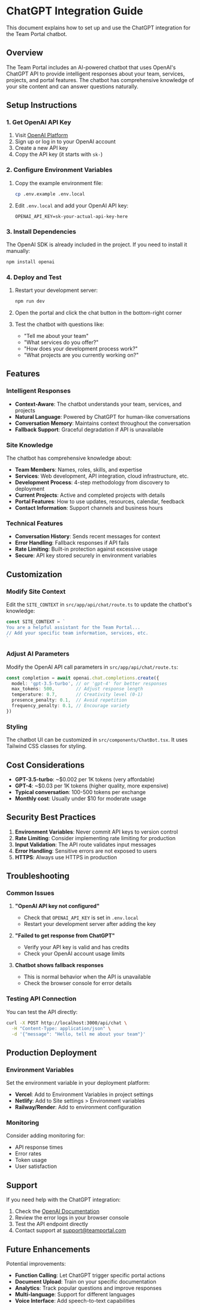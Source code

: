 # ChatGPT Integration Guide

This document explains how to set up and use the ChatGPT integration for the Team Portal chatbot.

## Overview

The Team Portal includes an AI-powered chatbot that uses OpenAI's ChatGPT API to provide intelligent responses about your team, services, projects, and portal features. The chatbot has comprehensive knowledge of your site content and can answer questions naturally.

## Setup Instructions

### 1. Get OpenAI API Key

1. Visit [OpenAI Platform](https://platform.openai.com/api-keys)
2. Sign up or log in to your OpenAI account
3. Create a new API key
4. Copy the API key (it starts with `sk-`)

### 2. Configure Environment Variables

1. Copy the example environment file:
   ```bash
   cp .env.example .env.local
   ```

2. Edit `.env.local` and add your OpenAI API key:
   ```
   OPENAI_API_KEY=sk-your-actual-api-key-here
   ```

### 3. Install Dependencies

The OpenAI SDK is already included in the project. If you need to install it manually:

```bash
npm install openai
```

### 4. Deploy and Test

1. Restart your development server:
   ```bash
   npm run dev
   ```

2. Open the portal and click the chat button in the bottom-right corner
3. Test the chatbot with questions like:
   - "Tell me about your team"
   - "What services do you offer?"
   - "How does your development process work?"
   - "What projects are you currently working on?"

## Features

### Intelligent Responses
- **Context-Aware**: The chatbot understands your team, services, and projects
- **Natural Language**: Powered by ChatGPT for human-like conversations
- **Conversation Memory**: Maintains context throughout the conversation
- **Fallback Support**: Graceful degradation if API is unavailable

### Site Knowledge
The chatbot has comprehensive knowledge about:
- **Team Members**: Names, roles, skills, and expertise
- **Services**: Web development, API integration, cloud infrastructure, etc.
- **Development Process**: 4-step methodology from discovery to deployment
- **Current Projects**: Active and completed projects with details
- **Portal Features**: How to use updates, resources, calendar, feedback
- **Contact Information**: Support channels and business hours

### Technical Features
- **Conversation History**: Sends recent messages for context
- **Error Handling**: Fallback responses if API fails
- **Rate Limiting**: Built-in protection against excessive usage
- **Secure**: API key stored securely in environment variables

## Customization

### Modify Site Context

Edit the `SITE_CONTEXT` in `src/app/api/chat/route.ts` to update the chatbot's knowledge:

```typescript
const SITE_CONTEXT = `
You are a helpful assistant for the Team Portal...
// Add your specific team information, services, etc.
`
```

### Adjust AI Parameters

Modify the OpenAI API call parameters in `src/app/api/chat/route.ts`:

```typescript
const completion = await openai.chat.completions.create({
  model: 'gpt-3.5-turbo', // or 'gpt-4' for better responses
  max_tokens: 500,        // Adjust response length
  temperature: 0.7,       // Creativity level (0-1)
  presence_penalty: 0.1,  // Avoid repetition
  frequency_penalty: 0.1, // Encourage variety
})
```

### Styling

The chatbot UI can be customized in `src/components/ChatBot.tsx`. It uses Tailwind CSS classes for styling.

## Cost Considerations

- **GPT-3.5-turbo**: ~$0.002 per 1K tokens (very affordable)
- **GPT-4**: ~$0.03 per 1K tokens (higher quality, more expensive)
- **Typical conversation**: 100-500 tokens per exchange
- **Monthly cost**: Usually under $10 for moderate usage

## Security Best Practices

1. **Environment Variables**: Never commit API keys to version control
2. **Rate Limiting**: Consider implementing rate limiting for production
3. **Input Validation**: The API route validates input messages
4. **Error Handling**: Sensitive errors are not exposed to users
5. **HTTPS**: Always use HTTPS in production

## Troubleshooting

### Common Issues

1. **"OpenAI API key not configured"**
   - Check that `OPENAI_API_KEY` is set in `.env.local`
   - Restart your development server after adding the key

2. **"Failed to get response from ChatGPT"**
   - Verify your API key is valid and has credits
   - Check your OpenAI account usage limits

3. **Chatbot shows fallback responses**
   - This is normal behavior when the API is unavailable
   - Check the browser console for error details

### Testing API Connection

You can test the API directly:

```bash
curl -X POST http://localhost:3000/api/chat \
  -H "Content-Type: application/json" \
  -d '{"message": "Hello, tell me about your team"}'
```

## Production Deployment

### Environment Variables

Set the environment variable in your deployment platform:
- **Vercel**: Add to Environment Variables in project settings
- **Netlify**: Add to Site settings > Environment variables
- **Railway/Render**: Add to environment configuration

### Monitoring

Consider adding monitoring for:
- API response times
- Error rates
- Token usage
- User satisfaction

## Support

If you need help with the ChatGPT integration:

1. Check the [OpenAI Documentation](https://platform.openai.com/docs)
2. Review the error logs in your browser console
3. Test the API endpoint directly
4. Contact support at support@teamportal.com

## Future Enhancements

Potential improvements:
- **Function Calling**: Let ChatGPT trigger specific portal actions
- **Document Upload**: Train on your specific documentation
- **Analytics**: Track popular questions and improve responses
- **Multi-language**: Support for different languages
- **Voice Interface**: Add speech-to-text capabilities
